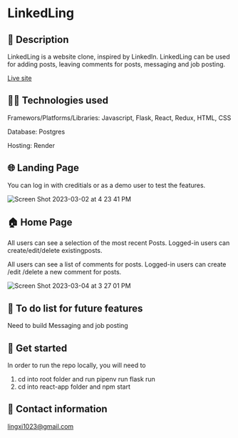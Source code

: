 # LinkedLing



## 🧐 Description
LinkedLing is a website clone, inspired by LinkedIn. LinkedLing can be used for adding posts, leaving comments for posts, messaging and job posting.

[Live site](https://linkedling.onrender.com)


## 👩‍💻 Technologies used
Framewors/Platforms/Libraries:
Javascript, Flask, React, Redux, HTML, CSS

Database:
Postgres

Hosting:
Render


## 🌐 Landing Page

You can log in with creditials or as a demo user to test the features.

![Screen Shot 2023-03-02 at 4 23 41 PM](https://user-images.githubusercontent.com/113320584/222599643-c6a9df11-13f4-43a3-9152-4774e3bb2964.png)


## 🏠 Home Page

All users can see a selection of the most recent Posts.
Logged-in users can create/edit/delete existingposts.


All users can see a list of comments for posts.
Logged-in users can create /edit /delete a new comment for posts.

![Screen Shot 2023-03-04 at 3 27 01 PM](https://user-images.githubusercontent.com/113320584/222933247-5aa17241-5256-48db-b02b-32bbe8a42561.png)


## 🚧 To do list for future features
Need to build Messaging and job posting


## 🏁 Get started
In order to run the repo locally, you will need to
1. cd into root folder and run pipenv run flask run
2. cd into react-app folder and npm start



## 📝 Contact information
lingxi1023@gmail.com
